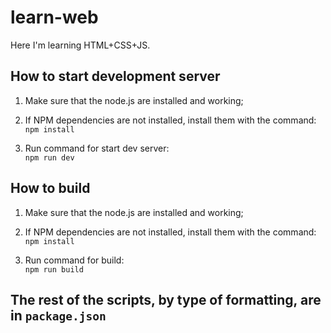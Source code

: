 # learn-web
Here I'm learning HTML+CSS+JS.

## How to start development server  

1. Make sure that the node.js are installed and working;  

2. If NPM dependencies are not installed, install them with the command:  
`npm install`  

3. Run command for start dev server:  
`npm run dev`  


## How to build  

1. Make sure that the node.js are installed and working;  

2. If NPM dependencies are not installed, install them with the command:  
`npm install`  

3. Run command for build:  
`npm run build`  

## The rest of the scripts, by type of formatting, are in `package.json`